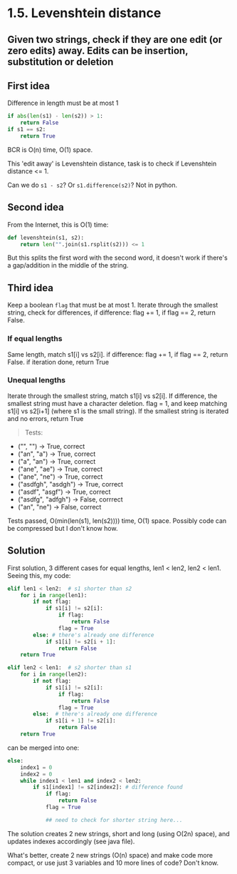 # 1.5. Levenshtein distance

## Given two strings, check if they are one edit (or zero edits) away. Edits can be insertion, substitution or deletion

## First idea

Difference in length must be at most 1

```python
if abs(len(s1) - len(s2)) > 1:
    return False
if s1 == s2:
    return True
```

BCR is O(n) time, O(1) space.

This 'edit away' is Levenshtein distance, task is to check if Levenshtein distance <= 1.

Can we do `s1 - s2`? Or `s1.difference(s2)`? Not in python.

## Second idea

From the Internet, this is O(1) time:

```python
def levenshtein(s1, s2):
    return len("".join(s1.rsplit(s2))) <= 1
```

But this splits the first word with the second word, it doesn't work if there's a gap/addition in the middle of the string.

## Third idea

Keep a boolean `flag` that must be at most 1. Iterate through the smallest string, check for differences, if difference: flag += 1, if flag == 2, return False.

### If equal lengths

Same length, match s1[i] vs s2[i]. if difference: flag += 1, if flag == 2, return False. if iteration done, return True

### Unequal lengths

Iterate through the smallest string, match s1[i] vs s2[i]. If difference, the smallest string must have a character deletion. flag = 1, and keep matching s1[i] vs s2[i+1] (where s1 is the small string). If the smallest string is iterated and no errors, return True

> Tests:

* ("", "") -> True, correct
* ("an", "a") -> True, correct
* ("a", "an") -> True, correct
* ("ane", "ae") -> True, correct
* ("ane", "ne") -> True, correct
* ("asdfgh", "asdgh") -> True, correct
* ("asdf", "asgf") -> True, correct
* ("asdfg", "adfgh") -> False, corrrect
* ("an", "ne") -> False, correct

Tests passed, O(min(len(s1), len(s2)))) time, O(1) space. Possibly code can be compressed but I don't know how.

## Solution

First solution, 3 different cases for equal lengths, len1 < len2, len2 < len1. Seeing this, my code:

```python
elif len1 < len2:  # s1 shorter than s2
    for i in range(len1):
        if not flag:
            if s1[i] != s2[i]:
                if flag:
                    return False
                flag = True
        else: # there's already one difference
            if s1[i] != s2[i + 1]:
                return False
    return True

elif len2 < len1:  # s2 shorter than s1
    for i in range(len2):
        if not flag:
            if s1[i] != s2[i]:
                if flag:
                    return False
                flag = True
        else:  # there's already one difference
            if s1[i + 1] != s2[i]:
                return False
    return True
```

can be merged into one:

```python
else:
    index1 = 0
    index2 = 0
    while index1 < len1 and index2 < len2:
        if s1[index1] != s2[index2]: # difference found
            if flag:
                return False
            flag = True

            ## need to check for shorter string here...
```

The solution creates 2 new strings, short and long (using O(2n) space), and updates indexes accordingly (see java file).

What's better, create 2 new strings (O(n) space) and make code more compact, or use just 3 variables and 10 more lines of code? Don't know.